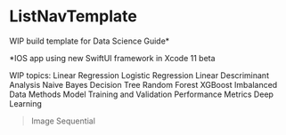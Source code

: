 # ListNavTemplate

WIP build template for Data Science Guide*

*IOS app using new SwiftUI framework in Xcode 11 beta

WIP topics:
Linear Regression
Logistic Regression
Linear Descriminant Analysis
Naive Bayes
Decision Tree
Random Forest
XGBoost
Imbalanced Data Methods
Model Training and Validation
Performance Metrics
Deep Learning
> Image
> Sequential




